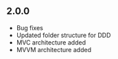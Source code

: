 ## 2.0.0

- Bug fixes
- Updated folder structure for DDD 
- MVC architecture added
- MVVM architecture added